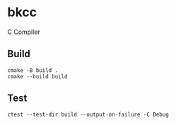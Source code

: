 # bkcc
C Compiler

## Build
```
cmake -B build .
cmake --build build
```

## Test
```
ctest --test-dir build --output-on-failure -C Debug
```
